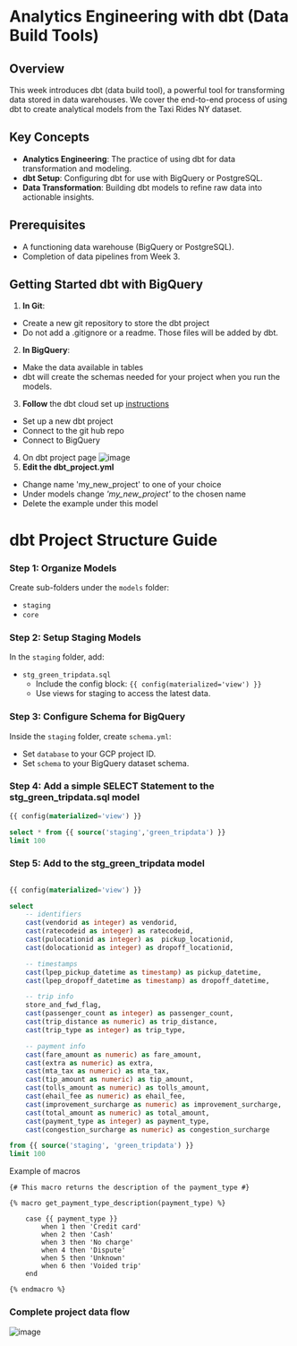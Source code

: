 # Analytics Engineering with dbt (Data Build Tools)

## Overview
This week introduces dbt (data build tool), a powerful tool for transforming data stored in data warehouses. We cover the end-to-end process of using dbt to create analytical models from the Taxi Rides NY dataset.

## Key Concepts
- **Analytics Engineering**: The practice of using dbt for data transformation and modeling.
- **dbt Setup**: Configuring dbt for use with BigQuery or PostgreSQL.
- **Data Transformation**: Building dbt models to refine raw data into actionable insights.

## Prerequisites
- A functioning data warehouse (BigQuery or PostgreSQL).
- Completion of data pipelines from Week 3.

## Getting Started dbt with BigQuery
1. **In Git**:
  - Create a new git repository to store the dbt project
  - Do not add a .gitignore or a readme. Those files will be added by dbt.
2. **In BigQuery**:
  - Make the data available in tables
  - dbt will create the schemas needed for your project when you run the models.
3. **Follow** the dbt cloud set up [instructions](https://github.com/DataTalksClub/data-engineering-zoomcamp/blob/main/04-analytics-engineering/dbt_cloud_setup.md)
  - Set up a new dbt project
  - Connect to the git hub repo
  - Connect to BigQuery
4. On dbt project page
![image](https://github.com/zukui1984/data-engineer-zoomcamp_2024/assets/71074389/6eb111a2-14cf-4ae7-bf3e-ceaaddd5f82a)
5. **Edit the dbt_project.yml**
  - Change name 'my_new_project' to one of your choice
  - Under models change *'my_new_project'* to the chosen name
  - Delete the example under this model

# dbt Project Structure Guide

### Step 1: Organize Models
Create sub-folders under the `models` folder:
- `staging`
- `core`

### Step 2: Setup Staging Models
In the `staging` folder, add:
- `stg_green_tripdata.sql`
  - Include the config block: `{{ config(materialized='view') }}`
  - Use views for staging to access the latest data.

### Step 3: Configure Schema for BigQuery
Inside the `staging` folder, create `schema.yml`:
- Set `database` to your GCP project ID.
- Set `schema` to your BigQuery dataset schema.

### Step 4: Add a simple SELECT Statement to the stg_green_tripdata.sql model
```sql
{{ config(materialized='view') }}

select * from {{ source('staging','green_tripdata') }}
limit 100
```
### Step 5: Add to the stg_green_tripdata model
```sql

{{ config(materialized='view') }}

select
    -- identifiers
    cast(vendorid as integer) as vendorid,
    cast(ratecodeid as integer) as ratecodeid,
    cast(pulocationid as integer) as  pickup_locationid,
    cast(dolocationid as integer) as dropoff_locationid,

    -- timestamps
    cast(lpep_pickup_datetime as timestamp) as pickup_datetime,
    cast(lpep_dropoff_datetime as timestamp) as dropoff_datetime,

    -- trip info
    store_and_fwd_flag,
    cast(passenger_count as integer) as passenger_count,
    cast(trip_distance as numeric) as trip_distance,
    cast(trip_type as integer) as trip_type,

    -- payment info
    cast(fare_amount as numeric) as fare_amount,
    cast(extra as numeric) as extra,
    cast(mta_tax as numeric) as mta_tax,
    cast(tip_amount as numeric) as tip_amount,
    cast(tolls_amount as numeric) as tolls_amount,
    cast(ehail_fee as numeric) as ehail_fee,
    cast(improvement_surcharge as numeric) as improvement_surcharge,
    cast(total_amount as numeric) as total_amount,
    cast(payment_type as integer) as payment_type,
    cast(congestion_surcharge as numeric) as congestion_surcharge

from {{ source('staging', 'green_tripdata') }}
limit 100
```
Example of macros
```jinja
{# This macro returns the description of the payment_type #}

{% macro get_payment_type_description(payment_type) %}

    case {{ payment_type }}
        when 1 then 'Credit card'
        when 2 then 'Cash'
        when 3 then 'No charge'
        when 4 then 'Dispute'
        when 5 then 'Unknown'
        when 6 then 'Voided trip'
    end

{% endmacro %}
```

### Complete project data flow
![image](https://github.com/zukui1984/data-engineer-zoomcamp_2024/assets/71074389/2bffc09b-0dd7-4fcc-bded-b92f34521645)

